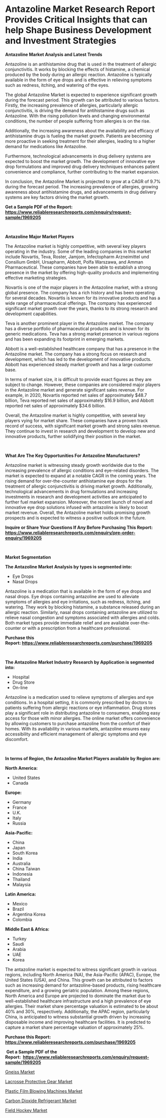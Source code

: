<p><h1>Antazoline Market Research Report Provides Critical Insights that can help Shape Business Development and Investment Strategies</h1></p><p><strong>Antazoline Market Analysis and Latest Trends</strong></p>
<p><p>Antazoline is an antihistamine drug that is used in the treatment of allergic conjunctivitis. It works by blocking the effects of histamine, a chemical produced by the body during an allergic reaction. Antazoline is typically available in the form of eye drops and is effective in relieving symptoms such as redness, itching, and watering of the eyes.</p><p>The global Antazoline Market is expected to experience significant growth during the forecast period. This growth can be attributed to various factors. Firstly, the increasing prevalence of allergies, particularly allergic conjunctivitis, is driving the demand for antihistamine drugs such as Antazoline. With the rising pollution levels and changing environmental conditions, the number of people suffering from allergies is on the rise.</p><p>Additionally, the increasing awareness about the availability and efficacy of antihistamine drugs is fueling the market growth. Patients are becoming more proactive in seeking treatment for their allergies, leading to a higher demand for medications like Antazoline.</p><p>Furthermore, technological advancements in drug delivery systems are expected to boost the market growth. The development of innovative eye drop formulations and improved drug delivery techniques enhances patient convenience and compliance, further contributing to the market expansion.</p><p>In conclusion, the Antazoline Market is projected to grow at a CAGR of 9.7% during the forecast period. The increasing prevalence of allergies, growing awareness about antihistamine drugs, and advancements in drug delivery systems are key factors driving the market growth.</p></p>
<p><strong>Get a Sample PDF of the Report:&nbsp; <a href="https://www.reliableresearchreports.com/enquiry/request-sample/1969205">https://www.reliableresearchreports.com/enquiry/request-sample/1969205</a></strong></p>
<p>&nbsp;</p>
<p><strong>Antazoline Major Market Players</strong></p>
<p><p>The Antazoline market is highly competitive, with several key players operating in the industry. Some of the leading companies in this market include Novartis, Teva, Roster, Jamjom, Infectopharm Arzneimittel und Consilium GmbH, Ursapharm, Abbott, Polfa Warszawa, and Amman Pharmaceutical. These companies have been able to establish a strong presence in the market by offering high-quality products and implementing effective marketing strategies.</p><p>Novartis is one of the major players in the Antazoline market, with a strong global presence. The company has a rich history and has been operating for several decades. Novartis is known for its innovative products and has a wide range of pharmaceutical offerings. The company has experienced significant market growth over the years, thanks to its strong research and development capabilities.</p><p>Teva is another prominent player in the Antazoline market. The company has a diverse portfolio of pharmaceutical products and is known for its generic medications. Teva has a strong market presence in various regions and has been expanding its footprint in emerging markets.</p><p>Abbott is a well-established healthcare company that has a presence in the Antazoline market. The company has a strong focus on research and development, which has led to the development of innovative products. Abbott has experienced steady market growth and has a large customer base.</p><p>In terms of market size, it is difficult to provide exact figures as they are subject to change. However, these companies are considered major players in the Antazoline market and generate significant sales revenue. For example, in 2020, Novartis reported net sales of approximately $48.7 billion, Teva reported net sales of approximately $16.9 billion, and Abbott reported net sales of approximately $34.6 billion.</p><p>Overall, the Antazoline market is highly competitive, with several key players vying for market share. These companies have a proven track record of success, with significant market growth and strong sales revenue. They continue to invest in research and development to develop new and innovative products, further solidifying their position in the market.</p></p>
<p>&nbsp;</p>
<p><strong>What Are The Key Opportunities For Antazoline Manufacturers?</strong></p>
<p><p>Antazoline market is witnessing steady growth worldwide due to the increasing prevalence of allergic conditions and eye-related disorders. The market is expected to expand at a notable CAGR in the coming years. The rising demand for over-the-counter antihistamine eye drops for the treatment of allergic conjunctivitis is driving market growth. Additionally, technological advancements in drug formulations and increasing investments in research and development activities are anticipated to further fuel market expansion. Moreover, the recent launch of novel and innovative eye drop solutions infused with antazoline is likely to boost market revenue. Overall, the Antazoline market holds promising growth prospects and is expected to witness a positive outlook in the future.</p></p>
<p><strong>Inquire or Share Your Questions If Any Before Purchasing This Report: <a href="https://www.reliableresearchreports.com/enquiry/pre-order-enquiry/1969205">https://www.reliableresearchreports.com/enquiry/pre-order-enquiry/1969205</a></strong></p>
<p>&nbsp;</p>
<p><strong>Market Segmentation</strong></p>
<p><strong>The Antazoline Market Analysis by types is segmented into:</strong></p>
<p><ul><li>Eye Drops</li><li>Nasal Drops</li></ul></p>
<p><p>Antazoline is a medication that is available in the form of eye drops and nasal drops. Eye drops containing antazoline are used to alleviate symptoms of allergies and eye irritations, such as redness, itching, and watering. They work by blocking histamine, a substance released during an allergic reaction. Similarly, nasal drops containing antazoline are utilized to relieve nasal congestion and symptoms associated with allergies and colds. Both market types provide immediate relief and are available over-the-counter or with a prescription from a healthcare professional.</p></p>
<p><strong>Purchase this Report:&nbsp;<a href="https://www.reliableresearchreports.com/purchase/1969205">https://www.reliableresearchreports.com/purchase/1969205</a></strong></p>
<p>&nbsp;</p>
<p><strong>The Antazoline Market Industry Research by Application is segmented into:</strong></p>
<p><ul><li>Hospital</li><li>Drug Store</li><li>On-line</li></ul></p>
<p><p>Antazoline is a medication used to relieve symptoms of allergies and eye conditions. In a hospital setting, it is commonly prescribed by doctors to patients suffering from allergic reactions or eye inflammation. Drug stores play a significant role in distributing antazoline to consumers, enabling easy access for those with minor allergies. The online market offers convenience by allowing customers to purchase antazoline from the comfort of their homes. With its availability in various markets, antazoline ensures easy accessibility and efficient management of allergic symptoms and eye discomfort.</p></p>
<p>&nbsp;</p>
<p><strong>In terms of Region, the Antazoline Market Players available by Region are:</strong></p>
<p>
    <p> <strong> North America: </strong>
        <ul>
            <li>United States</li>
            <li>Canada</li>
        </ul>
        </p> 
    <p> <strong> Europe: </strong>
        <ul>
            <li>Germany</li>
            <li>France</li>
            <li>U.K.</li>
            <li>Italy</li>
            <li>Russia</li>
        </ul>
        </p> 
    <p> <strong> Asia-Pacific: </strong>
        <ul>
            <li>China</li>
            <li>Japan</li>
            <li>South Korea</li>
            <li>India</li>
            <li>Australia</li>
            <li>China Taiwan</li>
            <li>Indonesia</li>
            <li>Thailand</li>
            <li>Malaysia</li>
        </ul>
        </p> 
    <p> <strong> Latin America: </strong>
        <ul>
            <li>Mexico</li>
            <li>Brazil</li>
            <li>Argentina Korea</li>
            <li>Colombia</li>
        </ul>
        </p> 
    <p> <strong> Middle East & Africa: </strong>
        <ul>
            <li>Turkey</li>
            <li>Saudi</li>
            <li>Arabia</li>
            <li>UAE</li>
            <li>Korea</li>
        </ul>
    </p>
    </p>
<p><p>The antazoline market is expected to witness significant growth in various regions, including North America (NA), the Asia-Pacific (APAC), Europe, the United States (USA), and China. This growth can be attributed to factors such as increasing demand for antazoline-based products, rising healthcare expenditure, and a growing geriatric population. Among these regions, North America and Europe are projected to dominate the market due to well-established healthcare infrastructure and a high prevalence of eye allergies. Their market share percentage valuation is estimated to be about 40% and 30%, respectively. Additionally, the APAC region, particularly China, is anticipated to witness substantial growth driven by increasing disposable income and improving healthcare facilities. It is predicted to capture a market share percentage valuation of approximately 25%.</p></p>
<p><strong>Purchase this Report: <a href="https://www.reliableresearchreports.com/purchase/1969205">https://www.reliableresearchreports.com/purchase/1969205</a></strong></p>
<p>&nbsp;<strong>Get a Sample PDF of the Report:&nbsp;&nbsp;<a href="https://www.reliableresearchreports.com/enquiry/request-sample/1969205">https://www.reliableresearchreports.com/enquiry/request-sample/1969205</a></strong></p>
<p><strong></strong></p>
<p><p><a href="https://github.com/abbypearson7765/Market-Research-Report-List-1/blob/main/gneiss-market.md">Gneiss Market</a></p><p><a href="https://medium.com/@timothychapman46/lacrosse-protective-gear-market-size-market-outlook-and-market-forecast-2023-to-2030-7fdb7caab4a3">Lacrosse Protective Gear Market</a></p><p><a href="https://medium.com/@shanieprice69879/plastic-film-blowing-machines-market-share-evolution-and-market-growth-trends-2023-2030-72f00726e762">Plastic Film Blowing Machines Market</a></p><p><a href="https://github.com/grishafomin4852/Market-Research-Report-List-1/blob/main/carbon-dioxide-refrigerant-market.md">Carbon Dioxide Refrigerant Market</a></p><p><a href="https://medium.com/@royross51/field-hockey-market-insight-market-trends-growth-forecasted-from-2023-to-2030-e07b20e153f8">Field Hockey Market</a></p></p>